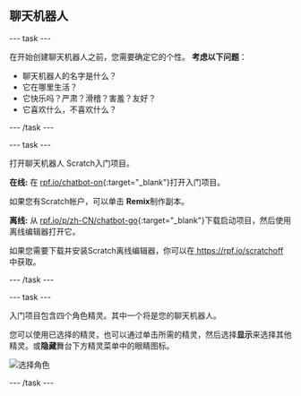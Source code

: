 ## 聊天机器人

--- task ---

在开始创建聊天机器人之前，您需要确定它的个性。 **考虑以下问题**：

+ 聊天机器人的名字是什么？
+ 它在哪里生活？
+ 它快乐吗？严肃？滑稽？害羞？友好？
+ 它喜欢什么，不喜欢什么？

--- /task ---

--- task ---

打开聊天机器人 Scratch入门项目。

**在线:** 在 [rpf.io/chatbot-on](http://rpf.io/chatbot-on){:target="_blank"}打开入门项目。

如果您有Scratch帐户，可以单击 **Remix**制作副本。

**离线:** 从 [rpf.io/p/zh-CN/chatbot-go](http://rpf.io/p/zh-CN/chatbot-go){:target="_blank"}下载启动项目，然后使用离线编辑器打开它。

如果您需要下载并安装Scratch离线编辑器，你可以在[ https://rpf.io/scratchoff ](rpf.io/scratchoff)中获取。

--- /task ---

--- task ---

入门项目包含四个角色精灵。其中一个将是您的聊天机器人。

您可以使用已选择的精灵，也可以通过单击所需的精灵，然后选择**显示**来选择其他精灵。或**隐藏**舞台下方精灵菜单中的眼睛图标。

![选择角色](images/chatbot-characters.png)

--- /task ---